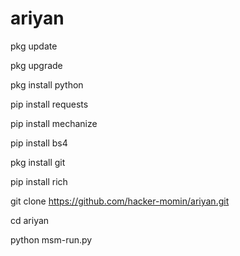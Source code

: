 # ariyan

pkg update

pkg upgrade

pkg install python

pip install requests

pip install mechanize

pip install bs4

pkg install git

pip install rich

git clone https://github.com/hacker-momin/ariyan.git

cd ariyan

python msm-run.py
